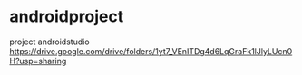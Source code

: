 # androidproject
project androidstudio
https://drive.google.com/drive/folders/1yt7_VEnITDg4d6LqGraFk1lJlyLUcn0H?usp=sharing
